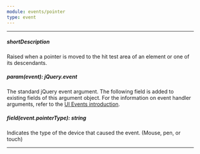```yaml
---
module: events/pointer
type: event
---
```

---
##### shortDescription
Raised when a pointer is moved to the hit test area of an element or one of its descendants.

##### param(event): jQuery.event
The standard jQuery event argument. The following field is added to existing fields of this argument object. For the information on event handler arguments, refer to the <a href="#introduction">UI Events introduction</a>.

##### field(event.pointerType): string
Indicates the type of the device that caused the event. (Mouse, pen, or touch)

---
